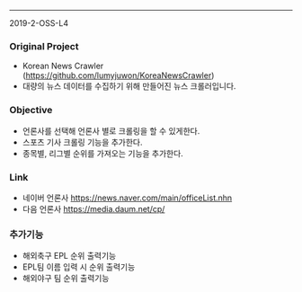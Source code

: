 ---
2019-2-OSS-L4

###  Original Project
 - Korean News Crawler (https://github.com/lumyjuwon/KoreaNewsCrawler)
 - 대량의 뉴스 데이터를 수집하기 위해 만들어진 뉴스 크롤러입니다.

### Objective

 - 언론사를 선택해 언론사 별로 크롤링을 할 수 있게한다.
 - 스포츠 기사 크롤링 기능을 추가한다.
 - 종목별, 리그별 순위를 가져오는 기능을 추가한다.

### Link

 - 네이버 언론사
     https://news.naver.com/main/officeList.nhn
 - 다음 언론사
     https://media.daum.net/cp/

### 추가기능

 - 해외축구 EPL 순위 출력기능
 - EPL팀 이름 입력 시 순위 출력기능
 - 해외야구 팀 순위 출력기능
